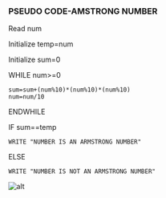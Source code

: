 ### PSEUDO CODE-AMSTRONG NUMBER
Read num

Initialize temp=num

Initialize sum=0

WHILE num>=0

    sum=sum+(num%10)*(num%10)*(num%10)
    num=num/10
ENDWHILE

IF sum==temp

    WRITE "NUMBER IS AN ARMSTRONG NUMBER"

ELSE

    WRITE "NUMBER IS NOT AN ARMSTRONG NUMBER"
    
![alt](https://lh3.googleusercontent.com/n6g8duQay93eAwRHCuIBW1vrnV2gUDFiNKYRkcR79udjH3nu0WLpGDq_Cos5vs_ssfoJkEewWGgegAjqwTjG8O4i_-BZlOqIvSy7cPj7QNe_zMZoTQ=w1280)
